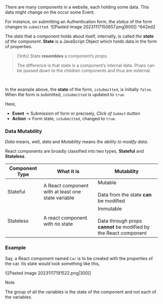There are many components in a website, each holding some data. This data might change on the occur some Event. 

For instance, on submitting an Authentication form, the *status* of the form changes to `submitted`. 
![[Pasted image 20231117150657.png|600]] ^642ed2

The *data* that a component holds about itself, internally, is called *the **state** of the component*.
**State** is a JavaScript Object which holds data in the form of properties. 

>[!info]
>State **resembles** a component’s *props*. 
>
>The difference is that state is a component’s internal data. 
>*Props* can be passed down to the children components and thus are external.

<br>

In the example above, the **state** of the form, `isSubmitted`, is initially `false`. When the form is submitted, `isSubmitted` is updated to `true`.

Here, 
* **Event** → Submission of form or precisely, *Click of `Submit` button*
* **Action** → Form state, `isSubmitted`, changed to `true`.

### Data Mutability
*Data* means, well, *data* and *Mutability* means *the ability to modify data*. 

React components are broadly classified into two types, **Stateful** and **Stateless**.

| Component Type | What it is | Mutability |
|--|--|--|
| Stateful | A React component with at least one state variable | Mutable <br><br>  Data from the state **can** be modified |
| Stateless | A react component with no state | Immutable <br><br> Data through props **cannot** be modified by the React component |

### Example
Say, a React component named `Car` is to be created with the properties of the car. 
Its state would look something like this,

![[Pasted image 20231117191522.png|300]]

>[!note]
>The group of all the variables is the state of the component and not each of the variables.



